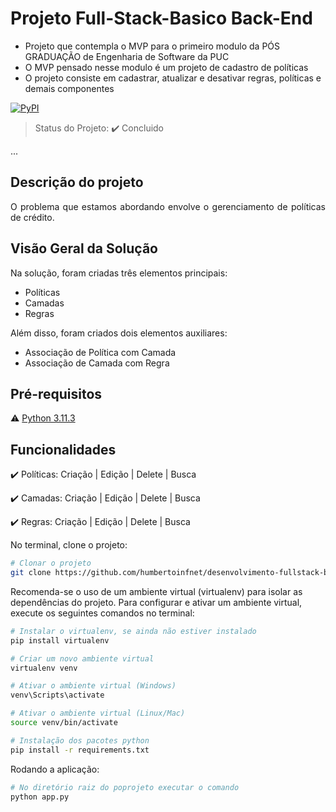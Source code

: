 <h1>Projeto Full-Stack-Basico Back-End</h1> 

- Projeto que contempla o MVP para o primeiro modulo da PÓS GRADUAÇÃO de Engenharia de Software da PUC
- O MVP pensado nesse modulo é um projeto de cadastro de políticas
- O projeto consiste em cadastrar, atualizar e desativar regras, políticas e demais componentes


[![PyPI](https://img.shields.io/pypi/pyversions/apache-superset.svg?maxAge=2592000)](https://pypi.python.org/pypi/apache-superset)


> Status do Projeto: :heavy_check_mark: Concluido

... 

## Descrição do projeto 

<p align="justify">
  O problema que estamos abordando envolve o gerenciamento de políticas de crédito.
</p>

## Visão Geral da Solução

Na solução, foram criadas três elementos principais:

- Políticas
- Camadas
- Regras

Além disso, foram criados dois elementos auxiliares:

- Associação de Política com Camada
- Associação de Camada com Regra

## Pré-requisitos

:warning: [Python 3.11.3](https://www.python.org/downloads/release/python-3113/)

## Funcionalidades

:heavy_check_mark: Políticas: Criação | Edição | Delete | Busca

:heavy_check_mark: Camadas: Criação | Edição | Delete | Busca

:heavy_check_mark: Regras: Criação | Edição | Delete | Busca

No terminal, clone o projeto: 

```bash
# Clonar o projeto
git clone https://github.com/humbertoinfnet/desenvolvimento-fullstack-basico.git
```

Recomenda-se o uso de um ambiente virtual (virtualenv) para isolar as dependências do projeto. Para configurar e ativar um ambiente virtual, execute os seguintes comandos no terminal:
```bash
# Instalar o virtualenv, se ainda não estiver instalado
pip install virtualenv

# Criar um novo ambiente virtual
virtualenv venv

# Ativar o ambiente virtual (Windows)
venv\Scripts\activate

# Ativar o ambiente virtual (Linux/Mac)
source venv/bin/activate

# Instalação dos pacotes python
pip install -r requirements.txt
```

Rodando a aplicação: 

```bash
# No diretório raiz do poprojeto executar o comando
python app.py
```
